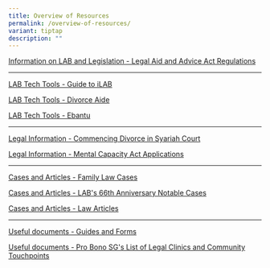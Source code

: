 ```yaml
---
title: Overview of Resources
permalink: /overview-of-resources/
variant: tiptap
description: ""
---
```

<p><a href="https://lab.mlaw.gov.sg/resources/legal-aid-advice-act-regulations/" rel="noopener noreferrer nofollow" target="_blank">Information on LAB and Legislation - Legal Aid and Advice Act Regulations</a>
</p>
<hr>
<p><a href="https://lab.mlaw.gov.sg/resources/guide-to-ilab/" rel="noopener noreferrer nofollow" target="_blank">LAB Tech Tools - Guide to iLAB</a>
</p>
<p><a href="https://lab.mlaw.gov.sg/resources/divorce-aide-lab-matrimonial-asset-division-estimator/" rel="noopener noreferrer nofollow" target="_blank">LAB Tech Tools - Divorce Aide</a>
</p>
<p><a href="https://lab.mlaw.gov.sg/resources/ebantu-syariah-court-originating-documents-guidance-tool/" rel="noopener noreferrer nofollow" target="_blank">LAB Tech Tools - Ebantu</a>
</p>
<hr>
<p><a href="https://lab.mlaw.gov.sg/resources/commencing-divorce-in-the-syariah-court/" rel="noopener noreferrer nofollow" target="_blank">Legal Information - Commencing Divorce in Syariah Court</a>
</p>
<p><a href="https://lab.mlaw.gov.sg/resources/mental-capacity-act-applications/" rel="noopener noreferrer nofollow" target="_blank">Legal Information - Mental Capacity Act Applications</a>
</p>
<hr>
<p><a href="https://lab.mlaw.gov.sg/resources/family-law-cases/" rel="noopener noreferrer nofollow" target="_blank">Cases and Articles - Family Law Cases</a>
</p>
<p><a href="https://lab.mlaw.gov.sg/notable-reported-cases-66th-lab-anniversary-newsletter/" rel="noopener noreferrer nofollow" target="_blank">Cases and Articles - LAB's 66th Anniversary Notable Cases</a>
</p>
<p><a href="https://lab.mlaw.gov.sg/resources/law-articles/" rel="noopener noreferrer nofollow" target="_blank">Cases and Articles - Law Articles</a>
</p>
<hr>
<p><a href="https://lab.mlaw.gov.sg/resources/guides-forms/" rel="noopener noreferrer nofollow" target="_blank">Useful documents - Guides and Forms</a>
</p>
<p><a href="https://lab.mlaw.gov.sg/resources/pro-bono-sg-list-of-legal-clinics-and-community-touchpoints/" rel="noopener noreferrer nofollow" target="_blank">Useful documents - Pro Bono SG's List of Legal Clinics and Community Touchpoints</a>
</p>